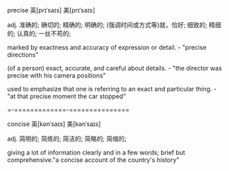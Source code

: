 precise 英[prɪˈsaɪs] 美[prɪˈsaɪs]

adj. 准确的; 确切的; 精确的; 明确的; (强调时间或方式等)就，恰好; 细致的; 精细的; 认真的; 一丝不苟的;

marked by exactness and accuracy of expression or detail. - "precise directions"

(of a person) exact, accurate, and careful about details. - "the director was precise with his camera positions"

used to emphasize that one is referring to an exact and particular thing. - "at that precise moment the car stopped"

=-=============-===============

concise 英[kənˈsaɪs] 美[kənˈsaɪs] 

adj. 简明的; 简练的; 简洁的; 简略的; 简缩的; 

giving a lot of information clearly and in a few words; brief but comprehensive."a concise account of the country's history"
